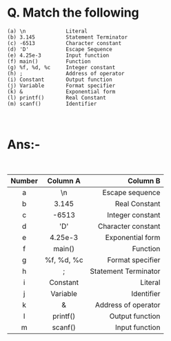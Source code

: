 
# Q. Match the following

>>>
    (a) \n             Literal
    (b) 3.145          Statement Terminator
    (c) -6513          Character constant
    (d) 'D'            Escape Sequence
    (e) 4.25e-3        Input function
    (f) main()         Function
    (g) %f, %d, %c     Integer constant
    (h) ;              Address of operator
    (i) Constant       Output function
    (j) Variable       Format specifier
    (k) &              Exponential form
    (l) printf()       Real Constant
    (m) scanf()        Identifier
>>>

&nbsp;

# **Ans:-**

&nbsp;

| Number | Column A | Column B |
|:------: |:-------:|---------:|
| a | \n | Escape sequence |
| b | 3.145 | Real Constant  |
| c | -6513 | Integer constant |
| d | 'D' | Character constant  |
| e | 4.25e-3 | Exponential form |
| f | main() | Function |
| g | %f, %d, %c | Format specifier |
| h | ; | Statement Terminator |
| i | Constant | Literal |
| j | Variable | Identifier |
| k | & | Address of operator |
| l | printf() | Output function |
| m | scanf() | Input function |
